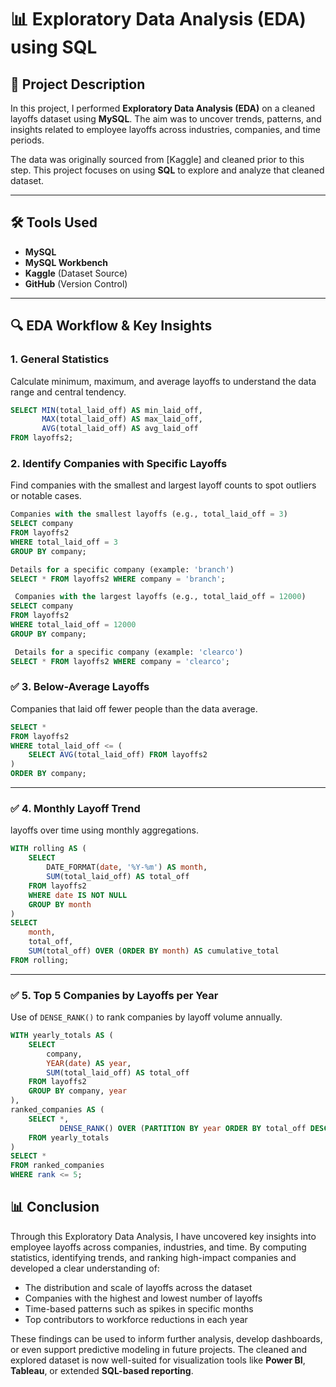 # 📊 Exploratory Data Analysis (EDA) using SQL

## 📄 Project Description

In this project, I performed **Exploratory Data Analysis (EDA)** on a cleaned layoffs dataset using **MySQL**. The aim was to uncover trends, patterns, and insights related to employee layoffs across industries, companies, and time periods.

The data was originally sourced from [Kaggle] and cleaned prior to this step. This project focuses on using **SQL** to explore and analyze that cleaned dataset.

---

## 🛠️ Tools Used

- **MySQL**
- **MySQL Workbench**
- **Kaggle** (Dataset Source)
- **GitHub** (Version Control)

---

## 🔍 EDA Workflow & Key Insights

### 1. General Statistics  
Calculate minimum, maximum, and average layoffs to understand the data range and central tendency.

```sql
SELECT MIN(total_laid_off) AS min_laid_off, 
       MAX(total_laid_off) AS max_laid_off, 
       AVG(total_laid_off) AS avg_laid_off 
FROM layoffs2;
```

### 2. Identify Companies with Specific Layoffs  
Find companies with the smallest and largest layoff counts to spot outliers or notable cases.

```sql
Companies with the smallest layoffs (e.g., total_laid_off = 3)
SELECT company 
FROM layoffs2 
WHERE total_laid_off = 3 
GROUP BY company;

Details for a specific company (example: 'branch')
SELECT * FROM layoffs2 WHERE company = 'branch';

 Companies with the largest layoffs (e.g., total_laid_off = 12000)
SELECT company 
FROM layoffs2 
WHERE total_laid_off = 12000 
GROUP BY company;

 Details for a specific company (example: 'clearco')
SELECT * FROM layoffs2 WHERE company = 'clearco';
```

### ✅ 3. Below-Average Layoffs  
Companies that laid off fewer people than the data average.

```sql
SELECT * 
FROM layoffs2
WHERE total_laid_off <= (
    SELECT AVG(total_laid_off) FROM layoffs2
)
ORDER BY company;
```

---

### ✅ 4. Monthly Layoff Trend  
layoffs over time using monthly aggregations.

```sql
WITH rolling AS (
    SELECT 
        DATE_FORMAT(date, '%Y-%m') AS month,
        SUM(total_laid_off) AS total_off
    FROM layoffs2
    WHERE date IS NOT NULL
    GROUP BY month
)
SELECT 
    month,
    total_off,
    SUM(total_off) OVER (ORDER BY month) AS cumulative_total
FROM rolling;
```

---

### ✅ 5. Top 5 Companies by Layoffs per Year  
Use of `DENSE_RANK()` to rank companies by layoff volume annually.

```sql
WITH yearly_totals AS (
    SELECT 
        company,
        YEAR(date) AS year,
        SUM(total_laid_off) AS total_off
    FROM layoffs2
    GROUP BY company, year
),
ranked_companies AS (
    SELECT *,
           DENSE_RANK() OVER (PARTITION BY year ORDER BY total_off DESC) AS rank
    FROM yearly_totals
)
SELECT * 
FROM ranked_companies 
WHERE rank <= 5;
```
## 📊 Conclusion

Through this Exploratory Data Analysis, I have uncovered key insights into employee layoffs across companies, industries, and time. By computing statistics, identifying trends, and ranking high-impact companies and developed a clear understanding of:

- The distribution and scale of layoffs across the dataset  
- Companies with the highest and lowest number of layoffs  
- Time-based patterns such as spikes in specific months  
- Top contributors to workforce reductions in each year

These findings can be used to inform further analysis, develop dashboards, or even support predictive modeling in future projects. The cleaned and explored dataset is now well-suited for visualization tools like **Power BI**, **Tableau**, or extended **SQL-based reporting**.





